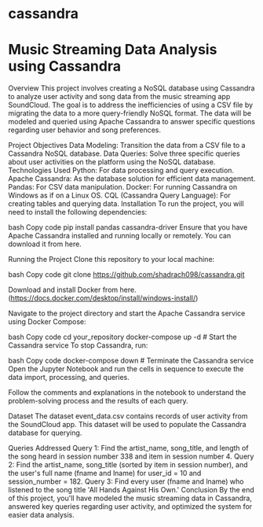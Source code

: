 # cassandra


# Music Streaming Data Analysis using Cassandra
Overview
This project involves creating a NoSQL database using Cassandra to analyze user activity and song data from the music streaming app SoundCloud. The goal is to address the inefficiencies of using a CSV file by migrating the data to a more query-friendly NoSQL format. The data will be modeled and queried using Apache Cassandra to answer specific questions regarding user behavior and song preferences.

Project Objectives
Data Modeling: Transition the data from a CSV file to a Cassandra NoSQL database.
Data Queries: Solve three specific queries about user activities on the platform using the NoSQL database.
Technologies Used
Python: For data processing and query execution.
Apache Cassandra: As the database solution for efficient data management.
Pandas: For CSV data manipulation.
Docker: For running Cassandra on Windows as if on a Linux OS.
CQL (Cassandra Query Language): For creating tables and querying data.
Installation
To run the project, you will need to install the following dependencies:

bash
Copy code
pip install pandas cassandra-driver
Ensure that you have Apache Cassandra installed and running locally or remotely. You can download it from here.

Running the Project
Clone this repository to your local machine:

bash
Copy code
git clone https://github.com/shadrach098/cassandra.git

Download and install Docker from here.(https://docs.docker.com/desktop/install/windows-install/)

Navigate to the project directory and start the Apache Cassandra service using Docker Compose:

bash
Copy code
cd your_repository
docker-compose up -d  # Start the Cassandra service
To stop Cassandra, run:

bash
Copy code
docker-compose down  # Terminate the Cassandra service
Open the Jupyter Notebook and run the cells in sequence to execute the data import, processing, and queries.

Follow the comments and explanations in the notebook to understand the problem-solving process and the results of each query.

Dataset
The dataset event_data.csv contains records of user activity from the SoundCloud app. This dataset will be used to populate the Cassandra database for querying.

Queries Addressed
Query 1: Find the artist_name, song_title, and length of the song heard in session number 338 and item in session number 4.
Query 2: Find the artist_name, song_title (sorted by item in session number), and the user's full name (fname and lname) for user_id = 10 and session_number = 182.
Query 3: Find every user (fname and lname) who listened to the song title 'All Hands Against His Own.'
Conclusion
By the end of this project, you'll have modeled the music streaming data in Cassandra, answered key queries regarding user activity, and optimized the system for easier data analysis.


